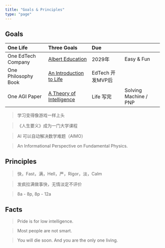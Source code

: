 ```yaml
---
title: "Goals & Principles"
type: "page"
---
```


## Goals

| One Life               | Three Goals                                   | Due               |             |
|:-----------------------|:----------------------------------------------|:------------------|:------------|
| One EdTech Company     |  [Albert Education](./edu)                     | 2029年            | Easy & Fun |
| One Philosophy Book    |  [An Introduction to Life](./life)             | EdTech 开发MVP后  |            |
| One AGI Paper          |  [A Theory of Intelligence](./ai)              | Life 写完         |   Solving Machine  / PNP      |

> 学习变得像游戏一样上头

> 《人生要义》成为一门大学课程

> AI 可以自动解决数学难题（AIMO）

> An Informational Perspective on Fundamental Physics.

## Principles

> 快，Fast，满，Hell，严，Rigor，淡，Calm

> 发疯拉满做事快，无情淡定不评价

> 8a - 8p, 8p - 12a

## Facts

> Pride is for low intelligence.

> Most people are not smart.

> You will die soon. And you are the only one living.